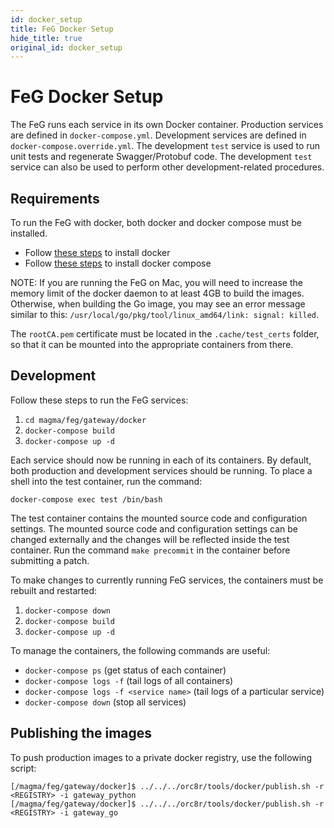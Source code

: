```yaml
---
id: docker_setup
title: FeG Docker Setup
hide_title: true
original_id: docker_setup
---
```

# FeG Docker Setup

The FeG runs each service in its own Docker container.
Production services are defined in `docker-compose.yml`.
Development services are defined in `docker-compose.override.yml`. 
The development `test` service is used to run unit tests and regenerate Swagger/Protobuf code.
The development `test` service can also be used to perform other development-related procedures.

## Requirements

To run the FeG with docker, both docker and docker compose must be installed.
* Follow [these steps](https://docs.docker.com/install/) to install docker
* Follow [these steps](https://docs.docker.com/compose/install/) to install docker compose

NOTE: If you are running the FeG on Mac, you will need to increase the memory
limit of the docker daemon to at least 4GB to build the images. Otherwise,
when building the Go image, you may see an error message similar to this:
`/usr/local/go/pkg/tool/linux_amd64/link: signal: killed`.

The `rootCA.pem` certificate must be located in the `.cache/test_certs` folder,
so that it can be mounted into the appropriate containers from there.

## Development

Follow these steps to run the FeG services:
1. `cd magma/feg/gateway/docker`
2. `docker-compose build`
3. `docker-compose up -d`

Each service should now be running in each of its containers. 
By default, both production and development services should be running. 
To place a shell into the test container, run the command:

`docker-compose exec test /bin/bash`

The test container contains the mounted source code and configuration settings.
The mounted source code and configuration settings can be changed externally 
and the changes will be reflected inside the test container. 
Run the command `make precommit` in the container before submitting a patch.

To make changes to currently running FeG services, the containers must be rebuilt and restarted:
1. `docker-compose down`
2. `docker-compose build`
3. `docker-compose up -d` 

To manage the containers, the following commands are useful:
* `docker-compose ps` (get status of each container)
* `docker-compose logs -f` (tail logs of all containers)
* `docker-compose logs -f <service name>` (tail logs of a particular service)
* `docker-compose down` (stop all services)

## Publishing the images

To push production images to a private docker registry, use the following script:
```
[/magma/feg/gateway/docker]$ ../../../orc8r/tools/docker/publish.sh -r <REGISTRY> -i gateway_python
[/magma/feg/gateway/docker]$ ../../../orc8r/tools/docker/publish.sh -r <REGISTRY> -i gateway_go
```
